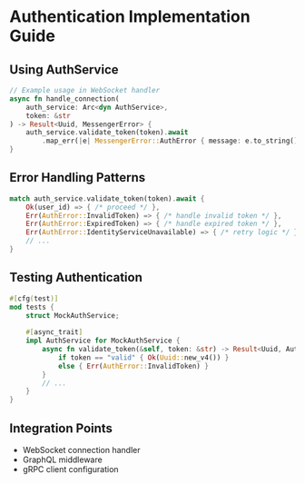 # Authentication Implementation Guide

## Using AuthService
```rust
// Example usage in WebSocket handler
async fn handle_connection(
    auth_service: Arc<dyn AuthService>,
    token: &str
) -> Result<Uuid, MessengerError> {
    auth_service.validate_token(token).await
        .map_err(|e| MessengerError::AuthError { message: e.to_string() })
}
```

## Error Handling Patterns
```rust
match auth_service.validate_token(token).await {
    Ok(user_id) => { /* proceed */ },
    Err(AuthError::InvalidToken) => { /* handle invalid token */ },
    Err(AuthError::ExpiredToken) => { /* handle expired token */ },
    Err(AuthError::IdentityServiceUnavailable) => { /* retry logic */ },
    // ...
}
```

## Testing Authentication
```rust
#[cfg(test)]
mod tests {
    struct MockAuthService;
    
    #[async_trait]
    impl AuthService for MockAuthService {
        async fn validate_token(&self, token: &str) -> Result<Uuid, AuthError> {
            if token == "valid" { Ok(Uuid::new_v4()) }
            else { Err(AuthError::InvalidToken) }
        }
        // ...
    }
}
```

## Integration Points
- WebSocket connection handler
- GraphQL middleware
- gRPC client configuration